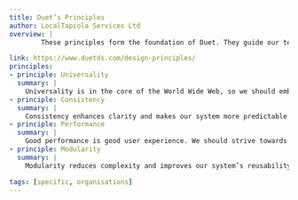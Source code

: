 ```yaml
---
title: Duet’s Principles
author: LocalTapiola Services Ltd
overview: | 
        These principles form the foundation of Duet. They guide our team when working on different parts of the system and help us do better and more informed decisions.

link: https://www.duetds.com/design-principles/
principles:
- principle: Universality 
  summary: |
    Universality is in the core of the World Wide Web, so we should embrace it and build systems that are available to, and accessible by, everyone.
- principle: Consistency
  summary: |
    Consistency enhances clarity and makes our system more predictable and efficient to use. Users shouldn’t have to wonder whether different actions or terminology used mean the same thing.
- principle: Performance
  summary: |
    Good performance is good user experience. We should strive towards making our system as fast as possible in terms of both network footprint and the time it takes to become interactive.
- principle: Modularity
  summary: |
    Modularity reduces complexity and improves our system’s reusability by breaking it into small, easy to consume parts.

tags: [specific, organisations]
---
```

